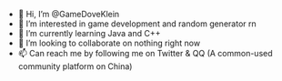 - 👋 Hi, I’m @GameDoveKlein
- 👀 I’m interested in game development and random generator rn
- 🌱 I’m currently learning Java and C++
- 💞️ I’m looking to collaborate on nothing right now
- 📫 Can reach me by following me on Twitter & QQ (A common-used community platform on China) 

<!---
GameDoveKlein/GameDoveKlein is a ✨ special ✨ repository because its `README.md` (this file) appears on your GitHub profile.
You can click the Preview link to take a look at your changes.
--->
